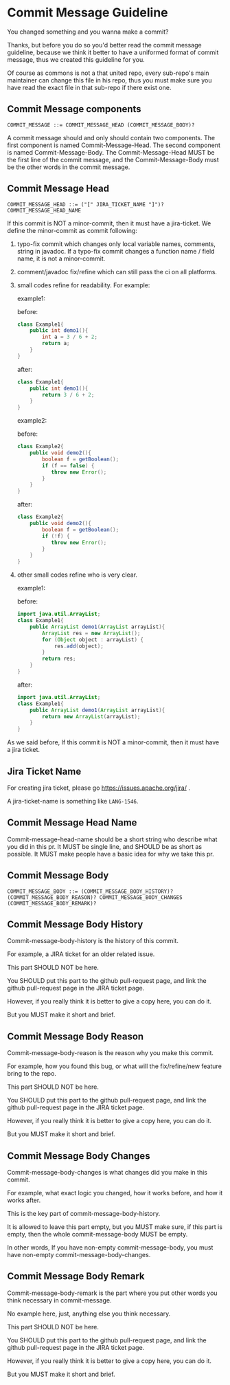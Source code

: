 <!---
 Licensed to the Apache Software Foundation (ASF) under one or more
 contributor license agreements.  See the NOTICE file distributed with
 this work for additional information regarding copyright ownership.
 The ASF licenses this file to You under the Apache License, Version 2.0
 (the "License"); you may not use this file except in compliance with
 the License.  You may obtain a copy of the License at

      http://www.apache.org/licenses/LICENSE-2.0

 Unless required by applicable law or agreed to in writing, software
 distributed under the License is distributed on an "AS IS" BASIS,
 WITHOUT WARRANTIES OR CONDITIONS OF ANY KIND, either express or implied.
 See the License for the specific language governing permissions and
 limitations under the License.
-->
Commit Message Guideline
======================

You changed something and you wanna make a commit?

Thanks, but before you do so you'd better read the commit message guideline,
because we think it better to have a uniformed format of commit message,
thus we created this guideline for you.

Of course as commons is not a that united repo,
every sub-repo's main maintainer can change this file in his repo,
thus you must make sure you have read the exact file in that sub-repo if there exist one.

Commit Message components
----------------------
`COMMIT_MESSAGE ::= COMMIT_MESSAGE_HEAD (COMMIT_MESSAGE_BODY)?`

A commit message should and only should contain two components.
The first component is named Commit-Message-Head.
The second component is named Commit-Message-Body.
The Commit-Message-Head MUST be the first line of the commit message, and the Commit-Message-Body must be the other words in the commit message.

Commit Message Head
------------------
`COMMIT_MESSAGE_HEAD ::= ("[" JIRA_TICKET_NAME "]")? COMMIT_MESSAGE_HEAD_NAME`

If this commit is NOT a minor-commit, then it must have a jira-ticket.
We define the minor-commit as commit following:

1. typo-fix commit which changes only local variable names, comments, string in javadoc.
If a typo-fix commit changes a function name / field name, it is not a minor-commit.

2. comment/javadoc fix/refine which can still pass the ci on all platforms.

3. small codes refine for readability. For example:

    example1:
    
    before:

    ```java
    class Example1{
        public int demo1(){
            int a = 3 / 6 + 2;
            return a;
        }
    }
    ```
    
    after:
    
    ```java
    class Example1{
        public int demo1(){
            return 3 / 6 + 2;
        }
    }
    ```
    
    example2:
    
    before:
    ```java
    class Example2{
        public void demo2(){
            boolean f = getBoolean();
            if (f == false) {
               throw new Error(); 
            }
        }
    }
    ```
    after:
    ```java
    class Example2{
        public void demo2(){
            boolean f = getBoolean();
            if (!f) {
               throw new Error(); 
            }
        }
    }
    ```

4. other small codes refine who is very clear.

    example1:
    
    before:
    
    ```java
    import java.util.ArrayList;
    class Example1{
        public ArrayList demo1(ArrayList arrayList){
            ArrayList res = new ArrayList();
            for (Object object : arrayList) {
                res.add(object);
            }
            return res;
        }
    }
    ```
    
    after:
    
    ```java
    import java.util.ArrayList;
    class Example1{
        public ArrayList demo1(ArrayList arrayList){
            return new ArrayList(arrayList);
        }
    }
    ```

As we said before, If this commit is NOT a minor-commit, then it must have a jira ticket.

Jira Ticket Name
------------------
For creating jira ticket, please go https://issues.apache.org/jira/ .

A jira-ticket-name is something like `LANG-1546`.

Commit Message Head Name
------------------
Commit-message-head-name should be a short string who describe what you did in this pr.
It MUST be single line, and SHOULD be as short as possible.
It MUST make people have a basic idea for why we take this pr.

Commit Message Body
------------------
`COMMIT_MESSAGE_BODY ::= (COMMIT_MESSAGE_BODY_HISTORY)? (COMMIT_MESSAGE_BODY_REASON)? COMMIT_MESSAGE_BODY_CHANGES (COMMIT_MESSAGE_BODY_REMARK)?`

Commit Message Body History
------------------
Commit-message-body-history is the history of this commit.

For example, a JIRA ticket for an older related issue.

This part SHOULD NOT be here.

You SHOULD put this part to the github pull-request page, and link the github pull-request page in the JIRA ticket page.

However, if you really think it is better to give a copy here, you can do it.

But you MUST make it short and brief.

Commit Message Body Reason
------------------
Commit-message-body-reason is the reason why you make this commit.

For example, how you found this bug, or what will the fix/refine/new feature bring to the repo.

This part SHOULD NOT be here.

You SHOULD put this part to the github pull-request page, and link the github pull-request page in the JIRA ticket page.

However, if you really think it is better to give a copy here, you can do it.

But you MUST make it short and brief.

Commit Message Body Changes
------------------
Commit-message-body-changes is what changes did you make in this commit.

For example, what exact logic you changed, how it works before, and how it works after.

This is the key part of commit-message-body-history.

It is allowed to leave this part empty, but you MUST make sure, if this part is empty, then the whole commit-message-body MUST be empty.

In other words, If you have non-empty commit-message-body, you must have non-empty commit-message-body-changes.

Commit Message Body Remark
------------------
Commit-message-body-remark is the part where you put other words you think necessary in commit-message.

No example here, just, anything else you think necessary.

This part SHOULD NOT be here.

You SHOULD put this part to the github pull-request page, and link the github pull-request page in the JIRA ticket page.

However, if you really think it is better to give a copy here, you can do it.

But you MUST make it short and brief.